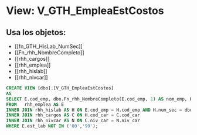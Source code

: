 # View: V_GTH_EmpleaEstCostos

## Usa los objetos:
- [[fn_GTH_HisLab_NumSec]]
- [[Fn_rhh_NombreCompleto]]
- [[rhh_cargos]]
- [[rhh_emplea]]
- [[rhh_hislab]]
- [[rhh_nivcar]]

```sql
CREATE VIEW [dbo].[V_GTH_EmpleaEstCostos]
AS
SELECT E.cod_emp, dbo.Fn_rhh_NombreCompleto(E.cod_emp, 1) AS nom_emp, H.cod_cia, H.cod_suc, H.cod_cco, H.cod_cl1, H.cod_cl2, H.cod_cl3, H.cod_area, H.cod_car, C.niv_car
FROM   rhh_emplea AS E 
INNER JOIN rhh_hislab AS H ON E.cod_emp = H.cod_emp AND H.num_sec = dbo.fn_GTH_HisLab_NumSec(E.cod_emp)
INNER JOIN rhh_cargos AS C ON H.cod_car = C.cod_car 
INNER JOIN rhh_nivcar AS N ON C.niv_car = N.niv_car
WHERE E.est_lab NOT IN ('00','99');
```
